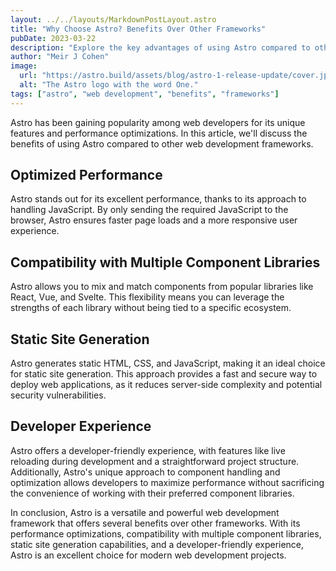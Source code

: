 ```yaml
---
layout: ../../layouts/MarkdownPostLayout.astro
title: "Why Choose Astro? Benefits Over Other Frameworks"
pubDate: 2023-03-22
description: "Explore the key advantages of using Astro compared to other web development frameworks."
author: "Meir J Cohen"
image:
  url: "https://astro.build/assets/blog/astro-1-release-update/cover.jpeg"
  alt: "The Astro logo with the word One."
tags: ["astro", "web development", "benefits", "frameworks"]
---
```


Astro has been gaining popularity among web developers for its unique features and performance optimizations. In this article, we'll discuss the benefits of using Astro compared to other web development frameworks.

## Optimized Performance

Astro stands out for its excellent performance, thanks to its approach to handling JavaScript. By only sending the required JavaScript to the browser, Astro ensures faster page loads and a more responsive user experience.

## Compatibility with Multiple Component Libraries

Astro allows you to mix and match components from popular libraries like React, Vue, and Svelte. This flexibility means you can leverage the strengths of each library without being tied to a specific ecosystem.

## Static Site Generation

Astro generates static HTML, CSS, and JavaScript, making it an ideal choice for static site generation. This approach provides a fast and secure way to deploy web applications, as it reduces server-side complexity and potential security vulnerabilities.

## Developer Experience

Astro offers a developer-friendly experience, with features like live reloading during development and a straightforward project structure. Additionally, Astro's unique approach to component handling and optimization allows developers to maximize performance without sacrificing the convenience of working with their preferred component libraries.

In conclusion, Astro is a versatile and powerful web development framework that offers several benefits over other frameworks. With its performance optimizations, compatibility with multiple component libraries, static site generation capabilities, and a developer-friendly experience, Astro is an excellent choice for modern web development projects.

